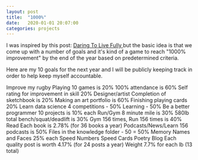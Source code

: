 ```yaml
---
layout: post
title:  "1000%"
date:   2020-01-01 20:07:00
categories: projects
---
```


I was inspired by this post: <a href="https://daringtolivefully.com/improve-your-life-1000"> Daring To Live Fully </a>
but the basic idea is that we come up with a number of goals and it's kind of
a game to reach "1000% improvement" by the end of the year based on predetermined
criteria.

Here are my 10 goals for the next year and I will be publicly keeping track
in order to help keep myself accountable.

Improve my rugby
Playing 10 games is 20%
100% attendance is 60%
Self rating for improvement in skill 20%
Designer/artist
Completion of sketchbook is 20%
Making an art portfolio is 60%
Finishing playing cards 20%
Learn data science
4 competitions - 50%
Learning - 50%
Be a better programmer
10 projects is 10% each
Run/Gym
8 minute mile is 30%
580lb total bench/squat/deadlift is 30%
Gym 156 times, Run 156 times is 40%
Read
Each book is 2.78% (for 36 books a year)
Podcasts/News/Learn
156 podcasts is 50%
Files in the knowledge folder - 50 = 50%
Memory
Names and Faces 25% each
Speed Numbers
Speed Cards
Poetry
Blog
Each quality post is worth 4.17% (for 24 posts a year)
Weight
7.7% for each lb (13 total)
